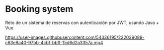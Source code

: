 # Booking system
Reto de un sistema de reservas con autenticación por JWT, usando Java + Vue

https://user-images.githubusercontent.com/54336195/222039089-c63e8a40-97bb-4cbf-bbff-15d6d2a3357a.mp4

